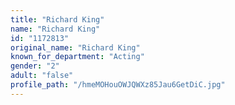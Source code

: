 ```yaml
---
title: "Richard King"
name: "Richard King"
id: "1172813"
original_name: "Richard King"
known_for_department: "Acting"
gender: "2"
adult: "false"
profile_path: "/hmeMOHouOWJQWXz85Jau6GetDiC.jpg"
---
```

